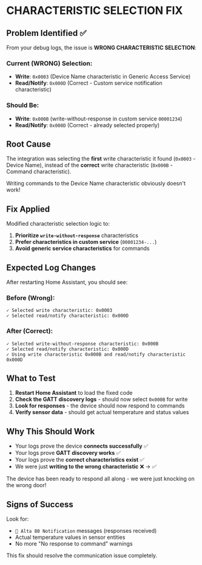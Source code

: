 # CHARACTERISTIC SELECTION FIX

## Problem Identified ✅

From your debug logs, the issue is **WRONG CHARACTERISTIC SELECTION**:

### Current (WRONG) Selection:
- **Write**: `0x0003` (Device Name characteristic in Generic Access Service)
- **Read/Notify**: `0x000D` (Correct - Custom service notification characteristic)

### Should Be:
- **Write**: `0x000B` (write-without-response in custom service `00001234`)  
- **Read/Notify**: `0x000D` (Correct - already selected properly)

## Root Cause
The integration was selecting the **first** write characteristic it found (`0x0003` - Device Name), instead of the **correct** write characteristic (`0x000B` - Command characteristic).

Writing commands to the Device Name characteristic obviously doesn't work!

## Fix Applied
Modified characteristic selection logic to:
1. **Prioritize `write-without-response`** characteristics
2. **Prefer characteristics in custom service** (`00001234-...`)
3. **Avoid generic service characteristics** for commands

## Expected Log Changes
After restarting Home Assistant, you should see:

### Before (Wrong):
```
✓ Selected write characteristic: 0x0003
✓ Selected read/notify characteristic: 0x000D
```

### After (Correct):
```
✓ Selected write-without-response characteristic: 0x000B
✓ Selected read/notify characteristic: 0x000D
✓ Using write characteristic 0x000B and read/notify characteristic 0x000D
```

## What to Test
1. **Restart Home Assistant** to load the fixed code
2. **Check the GATT discovery logs** - should now select `0x000B` for write
3. **Look for responses** - the device should now respond to commands
4. **Verify sensor data** - should get actual temperature and status values

## Why This Should Work
- Your logs prove the device **connects successfully** ✅
- Your logs prove **GATT discovery works** ✅  
- Your logs prove the **correct characteristics exist** ✅
- We were just **writing to the wrong characteristic** ❌ → ✅

The device has been ready to respond all along - we were just knocking on the wrong door!

## Signs of Success
Look for:
- `🔔 Alta 80 Notification` messages (responses received)
- Actual temperature values in sensor entities
- No more "No response to command" warnings

This fix should resolve the communication issue completely.
